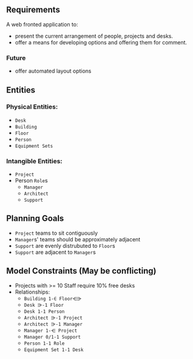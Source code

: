 ## Requirements

A web fronted application to:

- present the current arrangement of people, projects and desks.
- offer a means for developing options and offering them for comment.

### Future

- offer automated layout options

## Entities

### Physical Entities:

- `Desk`
- `Building`
- `Floor`
- `Person`
- `Equipment Sets`

### Intangible Entities:

- `Project`
- Person `Role`s
  - `Manager`
  - `Architect`
  - `Support`

## Planning Goals

- `Project` teams to sit contiguously
- `Manager`s' teams should be approximately adjacent
- `Support` are evenly distrubuted to `Floor`s
- `Support` are adjacent to `Manager`s

## Model Constraints (May be conflicting)

- Projects with >= 10 Staff require 10% free desks
- Relationships:
  - `Building 1-∈ Floor⋲⋺`
  - `Desk ⋺-1 Floor`
  - `Desk 1-1 Person`
  - `Architect ⋺-1 Project`
  - `Architect ⋺-1 Manager`
  - `Manager 1-⋲ Project`
  - `Manager 0/1-1 Support`
  - `Person 1-1 Role`
  - `Equipment Set 1-1 Desk`
